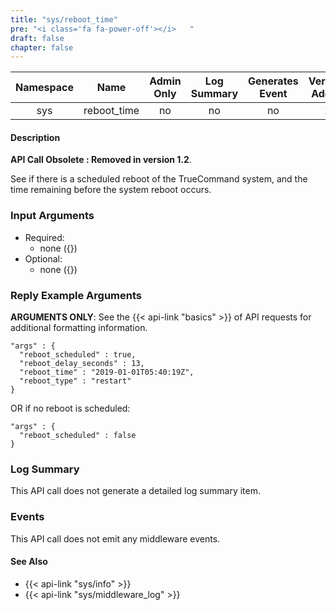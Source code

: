 ```yaml
---
title: "sys/reboot_time"
pre: "<i class='fa fa-power-off'></i>	"
draft: false
chapter: false
---
```


| Namespace | Name | Admin Only | Log Summary | Generates Event | Version Added | Version Removed |
|:----------------:|:--------:|:--------:|:--------:|:--------:|:---:|:---:|
| sys | reboot_time | no | no | no | 1 | 1.2 |

#### Description
**API Call Obsolete : Removed in version 1.2**.

See if there is a scheduled reboot of the TrueCommand system, and the time remaining before the system reboot occurs.

### Input Arguments
* Required:
   * none ({})
* Optional:
   * none ({})


### Reply Example Arguments
**ARGUMENTS ONLY**: See the {{< api-link "basics" >}} of API requests for additional formatting information.
```
"args" : {
  "reboot_scheduled" : true,
  "reboot_delay_seconds" : 13,
  "reboot_time" : "2019-01-01T05:40:19Z",
  "reboot_type" : "restart"
}
```

OR if no reboot is scheduled:

```
"args" : {
  "reboot_scheduled" : false
}
```

### Log Summary
This API call does not generate a detailed log summary item.

### Events
This API call does not emit any middleware events.

#### See Also
* {{< api-link "sys/info" >}}
* {{< api-link "sys/middleware_log" >}}
